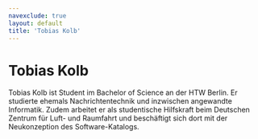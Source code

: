 ```yaml
---
navexclude: true
layout: default
title: 'Tobias Kolb'
---
```


# Tobias Kolb

Tobias Kolb ist Student im Bachelor of Science an der HTW Berlin.
Er studierte ehemals Nachrichtentechnik und inzwischen angewandte
Informatik. Zudem arbeitet er als studentische Hilfskraft beim
Deutschen Zentrum für Luft- und Raumfahrt und beschäftigt sich dort
mit der Neukonzeption des Software-Katalogs.